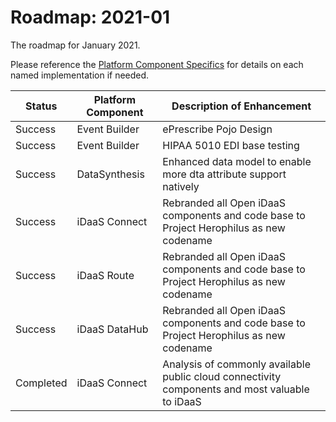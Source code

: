 # Roadmap: 2021-01
The roadmap for January 2021.

Please reference the [Platform Component Specifics](../Design/PlatformComponents.md) for details on each named implementation if needed.

| Status | Platform Component   | Description of Enhancement|
|---|---|---|
|Success|Event Builder|ePrescribe Pojo Design|
|Success|Event Builder|HIPAA 5010 EDI base testing|
|Success|DataSynthesis|Enhanced data model to enable more dta attribute support natively|
|Success|iDaaS Connect|Rebranded all Open iDaaS components and code base to Project Herophilus as new codename|
|Success|iDaaS Route|Rebranded all Open iDaaS components and code base to Project Herophilus as new codename|
|Success|iDaaS DataHub|Rebranded all Open iDaaS components and code base to Project Herophilus as new codename|
|Completed|iDaaS Connect|Analysis of commonly available public cloud connectivity components and most valuable to iDaaS|
